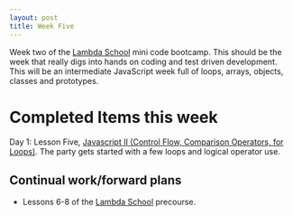```yaml
---
layout: post
title: Week Five
---
```


Week two of the [Lambda School][1] mini code bootcamp.  This should be the week that really digs into hands on coding and test driven development. This will be an intermediate JavaScript week full of loops, arrays, objects, classes and prototypes.

# Completed Items this week

Day 1: Lesson Five, [Javascript II (Control Flow, Comparison Operators, for Loops)][2]. The party gets started with a few loops and logical operator use.

## Continual work/forward plans

- Lessons 6-8 of the [Lambda School][1] precourse.

[1]: https://lambdaschool.com/
[2]:[https://github.com/izulien/Precourse/tree/master/Lesson5-JS-II]